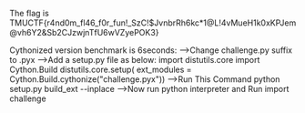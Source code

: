 The flag is TMUCTF{r4nd0m_fl46_f0r_fun!_SzC!$JvnbrRh6kc*1@L!4vMueH1k0xKPJem@vh6Y2&Sb2CJzwjnTfU6wVZyePOK3}

Cythonized version benchmark is 6seconds:
-->Change challenge.py suffix to .pyx
-->Add a setup.py file as below:
import distutils.core
import Cython.Build
distutils.core.setup( ext_modules = Cython.Build.cythonize("challenge.pyx"))
-->Run This Command
python setup.py build_ext --inplace
-->Now run python interpreter and Run import challenge